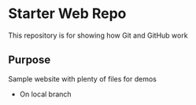 # Starter Web Repo

This repository is for showing how Git and GitHub work

## Purpose

Sample website with plenty of files for demos
* On local branch